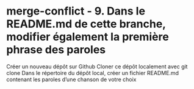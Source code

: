 # merge-conflict - 9. Dans le README.md de cette branche, modifier également la première phrase des paroles
Créer un nouveau dépôt sur Github
Cloner ce dépôt localement avec git clone
Dans le répertoire du dépôt local, créer un fichier README.md contenant les paroles d’une chanson de votre choix